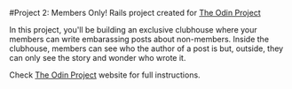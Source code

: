 #Project 2: Members Only!
Rails project created for <a href="http://www.theodinproject.com/ruby-on-rails/authentication?ref=lnav">The Odin Project</a>

In this project, you'll be building an exclusive clubhouse where your members can write embarassing posts about non-members. Inside the clubhouse, members can see who the author of a post is but, outside, they can only see the story and wonder who wrote it.

Check <a href="http://www.theodinproject.com/ruby-on-rails/authentication?ref=lnav">The Odin Project</a> website for full instructions.
